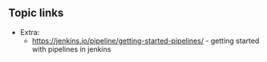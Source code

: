 ## Topic links

- Extra:
    + https://jenkins.io/pipeline/getting-started-pipelines/ - getting started with pipelines in jenkins